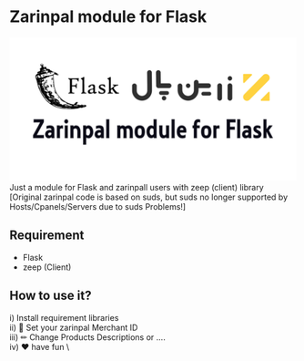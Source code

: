 # Zarinpal module for Flask

![Image of Yaktocat](https://github.com/m-abdollahi/zarinpal-flask/blob/main/doc/zarinpalll.png)
Just a module for Flask and zarinpall users with zeep (client) library
[Original  zarinpal code is based on suds, but suds no longer supported by Hosts/Cpanels/Servers due to suds Problems!]
## Requirement
* Flask
* zeep (Client)
## How to use it?
i) Install requirement libraries \
ii) 🎈 Set your zarinpal Merchant ID \
iii) ✏ Change Products Descriptions or .... \
iv) ❤ have fun \
